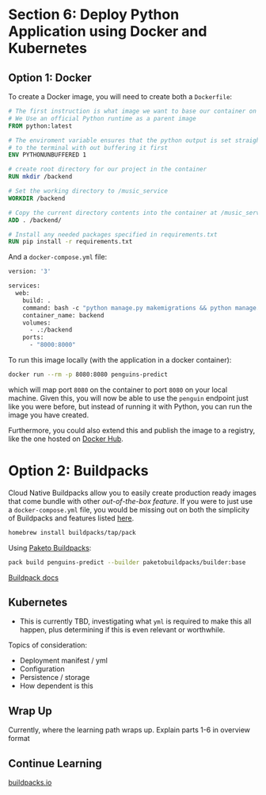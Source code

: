 # Section 6: Deploy Python Application using Docker and Kubernetes

## Option 1: Docker

To create a Docker image, you will need to create both a `Dockerfile`:

```dockerfile
# The first instruction is what image we want to base our container on
# We Use an official Python runtime as a parent image
FROM python:latest

# The enviroment variable ensures that the python output is set straight
# to the terminal with out buffering it first
ENV PYTHONUNBUFFERED 1

# create root directory for our project in the container
RUN mkdir /backend

# Set the working directory to /music_service
WORKDIR /backend

# Copy the current directory contents into the container at /music_service
ADD . /backend/

# Install any needed packages specified in requirements.txt
RUN pip install -r requirements.txt
```

And a `docker-compose.yml` file:

```dockerfile
version: '3'

services:
  web:
    build: .
    command: bash -c "python manage.py makemigrations && python manage.py migrate && python manage.py runserver 0.0.0.0:8000"
    container_name: backend
    volumes:
      - .:/backend
    ports:
      - "8000:8000"
```

To run this image locally (with the application in a docker container):

```bash
docker run --rm -p 8080:8080 penguins-predict
```

which will map port `8080` on the container to port `8080` on your local machine. Given this, you will now be able to
use the `penguin` endpoint just like you were before, but instead of running it with Python, you can run the image you
have created.

Furthermore, you could also extend this and publish the image to a registry, like the one hosted
on [Docker Hub](https://hub.docker.com/).

# Option 2: Buildpacks

Cloud Native Buildpacks allow you to easily create production ready images that come bundle with other _out-of-the-box
feature_. If you were to just use a `docker-compose.yml` file, you would be missing out on both the simplicity of
Buildpacks and features listed [here](https://buildpacks.io/features/).

```bash
homebrew install buildpacks/tap/pack
```

Using [Paketo Buildpacks](https://paketo.io/):

```bash
pack build penguins-predict --builder paketobuildpacks/builder:base
```

[Buildpack docs](https://buildpacks.io/docs/app-developer-guide/build-an-app/)

## Kubernetes

* This is currently TBD, investigating what `yml` is required to make this all happen, plus determining if this is even
  relevant or worthwhile.

Topics of consideration: 
* Deployment manifest / yml
* Configuration
* Persistence / storage
* How dependent is this 

## Wrap Up

Currently, where the learning path wraps up. Explain parts 1-6 in overview format

## Continue Learning

[buildpacks.io](https://buildpacks.io/)
